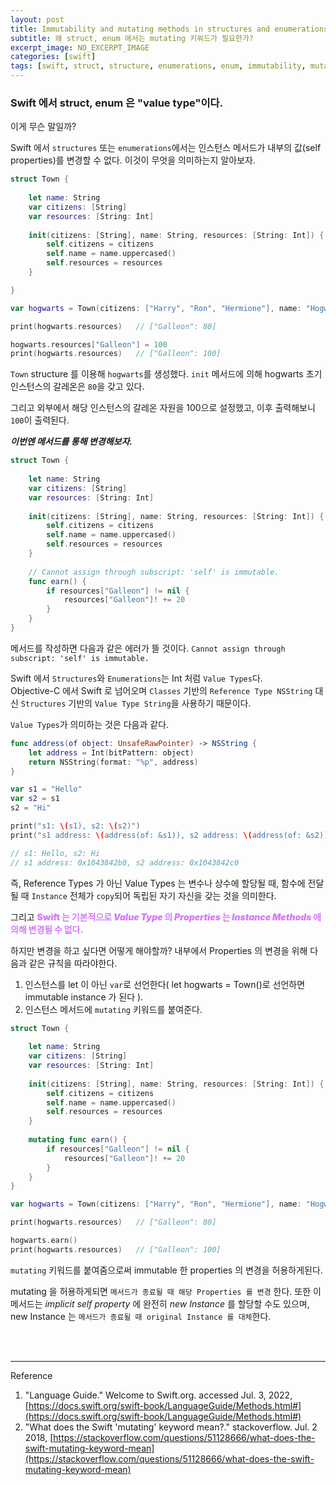 ```yaml
---
layout: post
title: Immutability and mutating methods in structures and enumerations
subtitle: 왜 struct, enum 에서는 mutating 키워드가 필요한가?
excerpt_image: NO_EXCERPT_IMAGE
categories: [swift]
tags: [swift, struct, structure, enumerations, enum, immutability, mutating, self]
---
```


### Swift 에서 struct, enum 은 "value type"이다.

이게 무슨 말일까?

Swift 에서 `structures` 또는 `enumerations`에서는 인스턴스 메서드가 내부의 값(self properties)를 변경할 수 없다. 이것이 무엇을 의미하는지 알아보자.

```swift
struct Town {
    
    let name: String
    var citizens: [String]
    var resources: [String: Int]
    
    init(citizens: [String], name: String, resources: [String: Int]) {
        self.citizens = citizens
        self.name = name.uppercased()
        self.resources = resources
    }

}

var hogwarts = Town(citizens: ["Harry", "Ron", "Hermione"], name: "Hogwarts", resources: ["Galleon": 80])

print(hogwarts.resources)   // ["Galleon": 80]

hogwarts.resources["Galleon"] = 100
print(hogwarts.resources)   // ["Galleon": 100]

```

`Town` structure 를 이용해 `hogwarts`를 생성했다.
`init` 메서드에 의해 hogwarts 초기 인스턴스의 갈레온은 `80`을 갖고 있다.

그리고 외부에서 해당 인스턴스의 갈레온 자원을 100으로 설정했고, 이후 출력해보니 `100`이 출력된다.


_**이번엔 메서드를 통해 변경해보자.**_

```swift
struct Town {
    
    let name: String
    var citizens: [String]
    var resources: [String: Int]
    
    init(citizens: [String], name: String, resources: [String: Int]) {
        self.citizens = citizens
        self.name = name.uppercased()
        self.resources = resources
    }
    
    // Cannot assign through subscript: 'self' is immutable.
    func earn() {
        if resources["Galleon"] != nil {
            resources["Galleon"]! += 20
        }
    }
}
```

메서드를 작성하면 다음과 같은 에러가 뜰 것이다. `Cannot assign through subscript: 'self' is immutable.`

Swift 에서 `Structures`와 `Enumerations`는 Int 처럼 `Value Types`다.  
Objective-C 에서 Swift 로 넘어오며 `Classes` 기반의 `Reference Type NSString` 대신 
`Structures` 기반의 `Value Type String`을 사용하기 때문이다.

`Value Types`가 의미하는 것은 다음과 같다.

```swift
func address(of object: UnsafeRawPointer) -> NSString {
    let address = Int(bitPattern: object)
    return NSString(format: "%p", address)
}

var s1 = "Hello"
var s2 = s1
s2 = "Hi"

print("s1: \(s1), s2: \(s2)")
print("s1 address: \(address(of: &s1)), s2 address: \(address(of: &s2))")

// s1: Hello, s2: Hi
// s1 address: 0x1043842b0, s2 address: 0x1043842c0
```

즉, Reference Types 가 아닌 Value Types 는 변수나 상수에 할당될 때, 함수에 전달될 때 `Instance` 전체가 
`copy`되어 독립된 자기 자신을 갖는 것을 의미한다.

그리고 <span style="color: rgba(210, 122, 250, 1); font-weight: 900;">Swift 는 기본적으로 
_Value Type_ 의 _Properties_ 는 _Instance Methods_ 에 의해 변경될 수 없다.</span>

하지만 변경을 하고 싶다면 어떻게 해야할까? 내부에서  Properties 의 변경을 위해 다음과 같은 규칙을 따라야한다.

1. 인스턴스를 let 이 아닌 `var`로 선언한다( let hogwarts = Town()로 선언하면 immutable instance 가 된다 ).
2. 인스턴스 메서드에 `mutating` 키워드를 붙여준다.

```swift
struct Town {
    
    let name: String
    var citizens: [String]
    var resources: [String: Int]
    
    init(citizens: [String], name: String, resources: [String: Int]) {
        self.citizens = citizens
        self.name = name.uppercased()
        self.resources = resources
    }
    
    mutating func earn() {
        if resources["Galleon"] != nil {
            resources["Galleon"]! += 20
        }
    }
}

var hogwarts = Town(citizens: ["Harry", "Ron", "Hermione"], name: "Hogwarts", resources: ["Galleon": 80])

print(hogwarts.resources)   // ["Galleon": 80]

hogwarts.earn()
print(hogwarts.resources)   // ["Galleon": 100]
```

`mutating` 키워드를 붙여줌으로써 immutable 한 properties 의 변경을 허용하게된다.

mutating 을 허용하게되면 `메서드가 종료될 때 해당 Properties 를 변경` 한다. 또한 이 메서드는 _implicit self property_ 에 
완전히 _new Instance_ 를 할당할 수도 있으며, new Instance 는 `메서드가 종료될 때 original Instance 를 대체`한다.

<br><br>

---
Reference

1. "Language Guide." Welcome to Swift.org. accessed Jul. 3, 2022, [https://docs.swift.org/swift-book/LanguageGuide/Methods.html#](https://docs.swift.org/swift-book/LanguageGuide/Methods.html#)
2. "What does the Swift 'mutating' keyword mean?." stackoverflow. Jul. 2 2018, [https://stackoverflow.com/questions/51128666/what-does-the-swift-mutating-keyword-mean](https://stackoverflow.com/questions/51128666/what-does-the-swift-mutating-keyword-mean)
